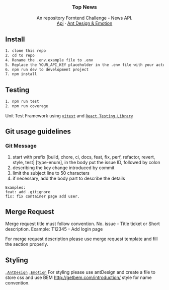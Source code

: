 <div align="center">
  <h3 align="center">Top News</h3>

  <p align="center">
    An repository Forntend Challenge - News API.
    <br />
    <a href="https://newsapi.org/"> Api</a>
    ·
    <a href="https://ant.design/">Ant Design & Emotion</a>
  </p>
</div>

## Install

```bash
1. clone this repo
2. cd to repo
4. Rename the .env.example file to .env
5. Replace the YOUR_API_KEY placeholder in the .env file with your actual API key.
6. npm run dev to development project
7. npm install
```

## Testing

```bash
1. npm run test
2. npm run coverage
```

Unit Test Framework using [`vitest`](https://vitest.dev/) and [`React Testing Library`](https://testing-library.com/docs/react-testing-library/intro/)

## Git usage guidelines

### Git Message

1. start with prefix [build, chore, ci, docs, feat, fix, perf, refactor, revert, style, test] [type-enum], in the body put the issue ID, followed by colon
2. describing the key change introduced by commit
3. limit the subject line to 50 characters
4. if necessary, add the body part to describe the details

```
Examples:
feat: add .gitignore
fix: fix container page add user.
```

## Merge Request

Merge request title must follow convention. No. issue - Title ticket or Short description.
Example: T12345 - Add login page

For merge request description please use merge request template and fill the section properly.

## Styling

_[`AntDesign`](https://ant.design/)
_[`Emotion`](https://emotion.sh/docs/introduction)
For styling please use antDesign and create a file to store css and use BEM http://getbem.com/introduction/ style for name convention.
